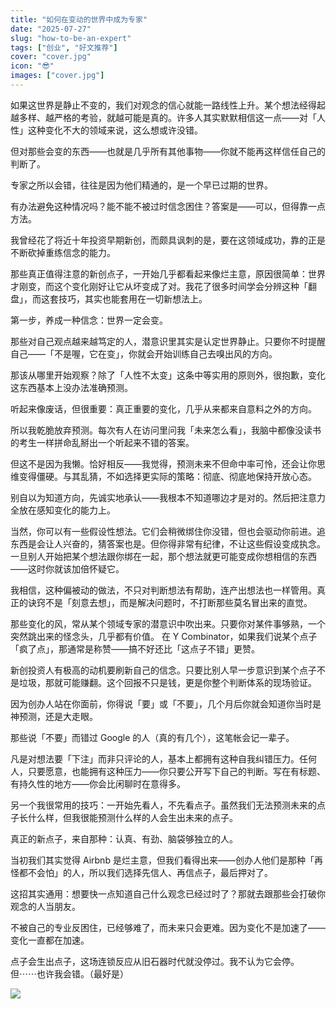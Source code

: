 ```yaml
---
title: "如何在变动的世界中成为专家"
date: "2025-07-27"
slug: "how-to-be-an-expert"
tags: ["创业", "好文推荐"]
cover: "cover.jpg"
icon: "😎"
images: ["cover.jpg"]
---
```

如果这世界是静止不变的，我们对观念的信心就能一路线性上升。某个想法经得起越多样、越严格的考验，就越可能是真的。许多人其实默默相信这一点——对「人性」这种变化不大的领域来说，这么想或许没错。



但对那些会变的东西——也就是几乎所有其他事物——你就不能再这样信任自己的判断了。



专家之所以会错，往往是因为他们精通的，是一个早已过期的世界。



有办法避免这种情况吗？能不能不被过时信念困住？答案是——可以，但得靠一点方法。



我曾经花了将近十年投资早期新创，而颇具讽刺的是，要在这领域成功，靠的正是不断砍掉重练信念的能力。



那些真正值得注意的新创点子，一开始几乎都看起来像烂主意，原因很简单：世界才刚变，而这个变化刚好让它从坏变成了对。我花了很多时间学会分辨这种「翻盘」，而这套技巧，其实也能套用在一切新想法上。



第一步，养成一种信念：世界一定会变。



那些对自己观点越来越笃定的人，潜意识里其实是认定世界静止。只要你不时提醒自己——「不是喔，它在变」，你就会开始训练自己去嗅出风的方向。



那该从哪里开始观察？除了「人性不太变」这条中等实用的原则外，很抱歉，变化这东西基本上没办法准确预测。



听起来像废话，但很重要：真正重要的变化，几乎从来都来自意料之外的方向。



所以我乾脆放弃预测。每次有人在访问里问我「未来怎么看」，我脑中都像没读书的考生一样拼命乱掰出一个听起来不错的答案。



但这不是因为我懒。恰好相反——我觉得，预测未来不但命中率可怜，还会让你思维变得僵硬。与其乱猜，不如选择更实际的策略：彻底、彻底地保持开放心态。



别自以为知道方向，先诚实地承认——我根本不知道哪边才是对的。然后把注意力全放在感知变化的能力上。



当然，你可以有一些假设性想法。它们会稍微绑住你没错，但也会驱动你前进。追东西是会让人兴奋的，猜答案也是。但你得非常有纪律，不让这些假设变成执念。
一旦别人开始把某个想法跟你绑在一起，那个想法就更可能变成你想相信的东西——这时你就该加倍怀疑它。



我相信，这种偏被动的做法，不只对判断想法有帮助，连产出想法也一样管用。真正的诀窍不是「刻意去想」，而是解决问题时，不打断那些莫名冒出来的直觉。



那些变化的风，常从某个领域专家的潜意识中吹出来。只要你对某件事够熟，一个突然跳出来的怪念头，几乎都有价值。
在 Y Combinator，如果我们说某个点子「疯了点」，那通常是称赞——搞不好还比「这点子不错」更赞。



新创投资人有极高的动机要刷新自己的信念。只要比别人早一步意识到某个点子不是垃圾，那就可能赚翻。这个回报不只是钱，更是你整个判断体系的现场验证。



因为创办人站在你面前，你得说「要」或「不要」，几个月后你就会知道你当时是神预测，还是大走眼。



那些说「不要」而错过 Google 的人（真的有几个），这笔帐会记一辈子。



凡是对想法要「下注」而非只评论的人，基本上都拥有这种自我纠错压力。任何人，只要愿意，也能拥有这种压力——你只要公开写下自己的判断。写在有标题、有持久性的地方——你会比闲聊时在意得多。



另一个我很常用的技巧：一开始先看人，不先看点子。虽然我们无法预测未来的点子长什么样，但我很能预测什么样的人会生出未来的点子。



真正的新点子，来自那种：认真、有劲、脑袋够独立的人。



当初我们其实觉得 Airbnb 是烂主意，但我们看得出来——创办人他们是那种「再怪都不会怕」的人，所以我们选择先信人、再信点子，最后押对了。



这招其实通用：想要快一点知道自己什么观念已经过时了？那就去跟那些会打破你观念的人当朋友。



不被自己的专业反困住，已经够难了，而未来只会更难。因为变化不是加速了——变化一直都在加速。



点子会生出点子，这场连锁反应从旧石器时代就没停过。我不认为它会停。
但⋯⋯也许我会错。（最好是）




![](https://prod-files-secure.s3.us-west-2.amazonaws.com/112d0858-5090-4d34-a606-b75eb8d65fd2/46476355-9cf3-4e99-9b7a-3531bc426380/1000202064.png?X-Amz-Algorithm=AWS4-HMAC-SHA256&X-Amz-Content-Sha256=UNSIGNED-PAYLOAD&X-Amz-Credential=ASIAZI2LB466U337NHJF%2F20250804%2Fus-west-2%2Fs3%2Faws4_request&X-Amz-Date=20250804T093526Z&X-Amz-Expires=3600&X-Amz-Security-Token=IQoJb3JpZ2luX2VjEAkaCXVzLXdlc3QtMiJHMEUCIQD7f6wP9QrV9b8uvUVWbRnM2tFLGJmSekCMgOxI6bMEOgIgeM2AHNvEa6TzQAFgXl5fMmhHgIbL1oDLrcQ6ypd6Yy0q%2FwMIQhAAGgw2Mzc0MjMxODM4MDUiDEHiE%2FWEXb93iK9jRSrcA5Vig8Te3FEr1DXhs3ggGDOSYP3s4xB8zPHN3kVaqI1AvmGw%2BGApD74kFAsEK%2BK9Tfs89tVRCiEHv93m0UcDhDT3Kkere3bUsv856rBsZoAXfAOpRvPLCu%2BKTbpMhfFBMuKsO6lQeD%2BfE5O%2FvniHmGPaGj22aNyxk%2BAOyg1YRXOUl8QjcwuBGPQbco3yfsqurJDFMknZ5rwNc0iywxkKyox3seUFIi4uHmf50bF6GvK8FrGgwJZ0sHGA9RDx5J5icoroIPh8Vy70GZay3eqidKubGDCKNVdSMUHh7CV7IpGwIO5v%2FxoGDBXoGX2rdbiB4lJYA%2FgAThfzEBpBjCeYszS6j5LyhI02GA0d4x4SEDX5V0MAaMmDle5Kbmaf50vjBxbaosFwneskU2ovF8WerXkHvVhSoyo9jnCuxdi2JHS8Yk%2FPgs0Pn0SsPIX94xPFaQ8XPDpv6XebkUIvOLjmlU57l2j%2F1a%2BUX1PNBpPpyj3OCDOBzq0EzV9wxU8KTbmxtiRYlDuubp43kIupTlMHmo5xB0O0p0Fr7t3XNuemMGGiEQLdOvqZh0IlRtGoRZUy4xZMm9tTorkaVWqT%2BxQu7LdBvbAgszhyGyKpuMAM4FMVsCGa7qYTzt6OFMWCMOfmwcQGOqUBh6rycg%2F08QJtft0hpRynF%2FdTw3wROrSL9OXj0bD9rjnYUKYrLAfkpZYC78JXBjncTCttWW1n%2FitI1tEpWYpVKjKHiYKhAsUDPxKyDyg7m6mcj35wCw2Mz%2BzMcyxMLAv05JO64SlX4xlkVVSlP2ak5k8SCYQNkOvr5WYGZs%2BZgO6ORcjXq%2FyblB7%2BXIE4klgwVNRBOwHR63aTy4Js%2F9WcjgqMZ5DI&X-Amz-Signature=13519625f0ce7fb01fffbe3ae4b72908f5199a2469b5066ba1ed1d6ac42b9e18&X-Amz-SignedHeaders=host&x-amz-checksum-mode=ENABLED&x-id=GetObject)

